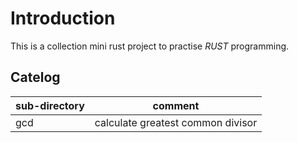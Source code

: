 # Introduction

This is a collection mini rust project to practise *RUST* programming.

## Catelog

| sub-directory      | comment                            |
| ------------------ | ---------------------------------- |
| gcd                | calculate greatest common divisor  |
